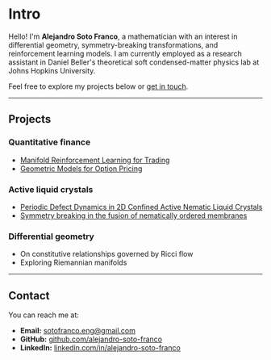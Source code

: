# Intro

Hello! I'm **Alejandro Soto Franco**, a mathematician with an interest in differential geometry, symmetry-breaking transformations, and reinforcement learning models. I am currently employed as a research assistant in Daniel Beller's theoretical soft condensed-matter physics lab at Johns Hopkins University.

Feel free to explore my projects below or [get in touch](#contact).

---

## Projects

### Quantitative finance
- [Manifold Reinforcement Learning for Trading](manifold-rl.md)
- [Geometric Models for Option Pricing](option-pricing.md)

### Active liquid crystals
- [Periodic Defect Dynamics in 2D Confined Active Nematic Liquid Crystals](active-nlc-2d.md)
- [Symmetry breaking in the fusion of nematically ordered membranes](membrane-symmetry.md)

### Differential geometry
- On constitutive relationships governed by Ricci flow
- Exploring Riemannian manifolds

---

## Contact

You can reach me at:

- **Email:** [sotofranco.eng@gmail.com](mailto:sotofranco.eng@gmail.com)
- **GitHub:** [github.com/alejandro-soto-franco](https://github.com/alejandro-soto-franco)
- **LinkedIn:** [linkedin.com/in/alejandro-soto-franco](https://www.linkedin.com/in/alejandro-soto-franco-500573209/)
